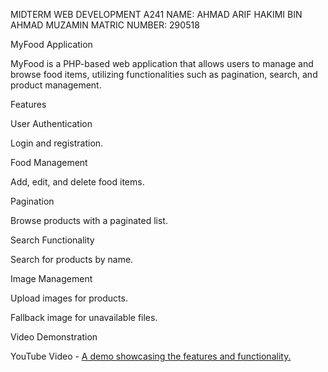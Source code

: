 MIDTERM WEB DEVELOPMENT A241
NAME: AHMAD ARIF HAKIMI BIN AHMAD MUZAMIN
MATRIC NUMBER: 290518


MyFood Application

MyFood is a PHP-based web application that allows users to manage and browse food items, utilizing functionalities such as pagination, search, and product management.

Features

User Authentication

Login and registration.

Food Management

Add, edit, and delete food items.

Pagination

Browse products with a paginated list.

Search Functionality

Search for products by name.

Image Management

Upload images for products.

Fallback image for unavailable files.

Video Demonstration

YouTube Video - [A demo showcasing the features and functionality.](https://youtu.be/dtDVvw2iQd0)
